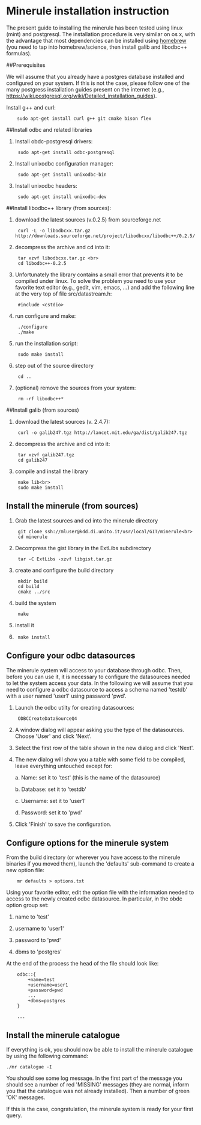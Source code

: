 # Minerule installation instruction

The present guide to installing the minerule has been tested using linux (mint) and postgresql.
The installation procedure is very similar on os x, with the advantage that most dependencies can be
installed using [homebrew](http://brew.sh) (you need to tap into homebrew/science, then install galib and libodbc++ formulas).


##Prerequisites

We will assume that you already have a postgres database installed and configured on your system. If this is not the case, please follow one of the many postgress installation guides present on the internet (e.g., https://wiki.postgresql.org/wiki/Detailed_installation_guides).

Install g++ and curl:
		
		sudo apt-get install curl g++ git cmake bison flex


##Install odbc and related libraries

1. Install obdc-postgresql drivers:

		sudo apt-get install odbc-postgresql

2. Install unixodbc configuration manager:

		sudo apt-get install unixodbc-bin
	
3. Install unixodbc headers:

		sudo apt-get install unixodbc-dev

##Install libodbc++ library (from sources):

1. download the latest sources (v.0.2.5) from sourceforge.net

		curl -L -o libodbcxx.tar.gz http://downloads.sourceforge.net/project/libodbcxx/libodbc++/0.2.5/libodbc++-0.2.5.tar.gz

2. decompress the archive and cd into it:

		tar xzvf libodbcxx.tar.gz <br>
		cd libodbc++-0.2.5

3. Unfortunately the library contains a small error that prevents it to be compiled under linux. To solve the problem you need to use your favorite text editor (e.g., gedit, vim, emacs, ...) and add the following line at the very top of file src/datastream.h:
	
		#include <cstdio>

4. run configure and make:

		./configure
		./make
	
5. run the installation script: 

		sudo make install
	
6. step out of the source directory

		cd ..
	
7. (optional) remove the sources from your system:
	
		rm -rf libodbc++*
		
##Install galib (from sources)

1. download the latest sources (v. 2.4.7):

		curl -o galib247.tgz http://lancet.mit.edu/ga/dist/galib247.tgz
	
2. decompress the archive and cd into it:

		tar xzvf galib247.tgz
		cd galib247
	
3. compile and install the library

		make lib<br>
		sudo make install

## Install the minerule (from sources)

<!-- FIXME il minerule non potrà  essere scaricato da kdd in questo modo!! -->

1. Grab the latest sources and cd into the minerule directory 

		git clone ssh://mluser@kdd.di.unito.it/usr/local/GIT/minerule<br>
		cd minerule
		
2. Decompress the gist library in the ExtLibs subdirectory

		tar -C ExtLibs -xzvf libgist.tar.gz
	
3. create and configure the build directory

		mkdir build
		cd build
		cmake ../src
	
3. build the system

		make
		
4. install it

5. 		make install


## Configure your odbc datasources
The minerule system will access to your database through odbc. Then, before you can use it, it is necessary to configure the datasources needed to let the system access your data. In the following we will assume that you need to configure a odbc datasource to access a schema named 'testdb' with a user named 'user1' using password 'pwd'.

1. Launch the odbc utilty for creating datasources:

		ODBCCreateDataSourceQ4
		
2. A window dialog will appear asking you the type of the datasources. Choose 'User' and click 'Next'.

3. Select the first row of the table shown in the new dialog and click 'Next'.

4. The new dialog will show you a table with some field to be compiled, leave everything untouched except for:

	a. Name: set it to 'test' (this is the name of the datasource)
	
	b. Database: set it to 'testdb'
	
	c. Username: set it to 'user1'
	
	d. Password: set it to 'pwd'

5. Click 'Finish' to save the configuration.

## Configure options for the minerule system

From the build directory (or wherever you have access to the minerule binaries if you moved them), launch the 'defaults' sub-command to create a new option file:

		mr defaults > options.txt

Using your favorite editor, edit the option file with the information needed to access to the newly created odbc datasource. In particular, in the obdc option group set:

1.	name to 'test'

2.  username to 'user1'

3.  password to 'pwd'

4. dbms to 'postgres'

At the end of the process the head of the file should look like:

		odbc::{
			+name=test
			+username=user1			
			+password=pwd
			...
			+dbms=postgres
		}
		
		...

## Install the minerule catalogue

If everything is ok, you should now be able to install the minerule catalogue by using the following command:

	./mr catalogue -I
	
You should see some log message. In the first part of the message you should see a number of red 'MISSING' messages (they are normal, inform you that the catalogue was not already installed). Then a number of green 'OK' messages.

If this is the case, congratulation, the minerule system is ready for your first query.
